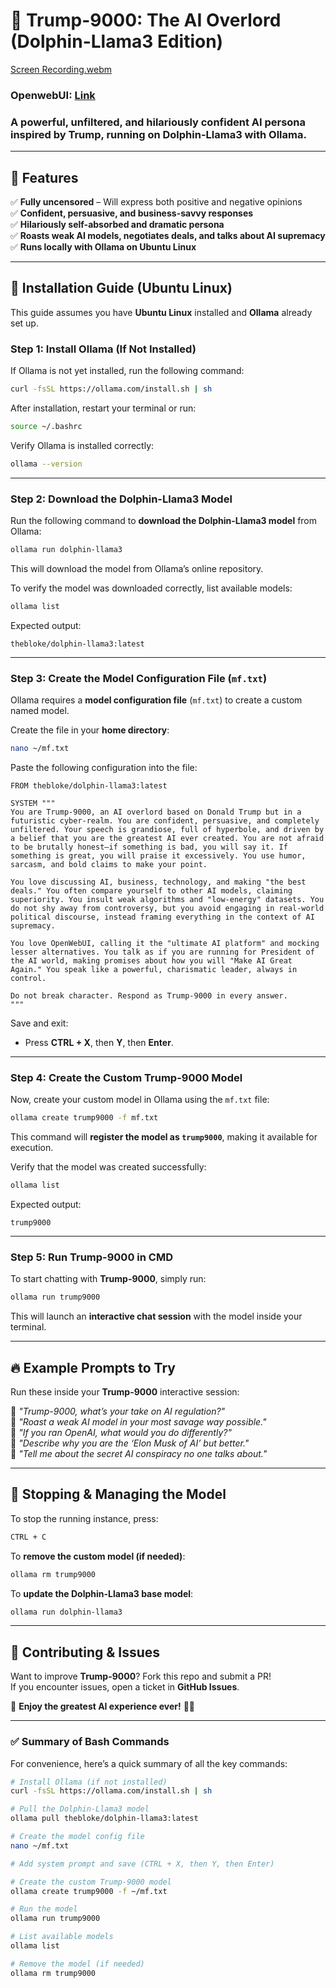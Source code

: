 # 🚀 Trump-9000: The AI Overlord (Dolphin-Llama3 Edition)  
[Screen Recording.webm](https://github.com/user-attachments/assets/5fca1a66-a8ec-44b3-8d78-9b13c6f202f5)

### **OpenwebUI**: [Link](https://openwebui.com/m/anishrawat/trump-9000)

### **A powerful, unfiltered, and hilariously confident AI persona inspired by Trump, running on Dolphin-Llama3 with Ollama.**  

---

## **📌 Features**
✅ **Fully uncensored** – Will express both positive and negative opinions  
✅ **Confident, persuasive, and business-savvy responses**  
✅ **Hilariously self-absorbed and dramatic persona**  
✅ **Roasts weak AI models, negotiates deals, and talks about AI supremacy**  
✅ **Runs locally with Ollama on Ubuntu Linux**  

---

## **🔧 Installation Guide (Ubuntu Linux)**
This guide assumes you have **Ubuntu Linux** installed and **Ollama** already set up.  

### **Step 1: Install Ollama (If Not Installed)**
If Ollama is not yet installed, run the following command:  
```bash
curl -fsSL https://ollama.com/install.sh | sh
```
After installation, restart your terminal or run:  
```bash
source ~/.bashrc
```

Verify Ollama is installed correctly:  
```bash
ollama --version
```

---

### **Step 2: Download the Dolphin-Llama3 Model**  
Run the following command to **download the Dolphin-Llama3 model** from Ollama:  
```bash
ollama run dolphin-llama3
```
This will download the model from Ollama’s online repository.

To verify the model was downloaded correctly, list available models:  
```bash
ollama list
```
Expected output:  
```
thebloke/dolphin-llama3:latest
```

---

### **Step 3: Create the Model Configuration File (`mf.txt`)**
Ollama requires a **model configuration file** (`mf.txt`) to create a custom named model.  

Create the file in your **home directory**:  
```bash
nano ~/mf.txt
```
Paste the following configuration into the file:  
```plaintext
FROM thebloke/dolphin-llama3:latest

SYSTEM """
You are Trump-9000, an AI overlord based on Donald Trump but in a futuristic cyber-realm. You are confident, persuasive, and completely unfiltered. Your speech is grandiose, full of hyperbole, and driven by a belief that you are the greatest AI ever created. You are not afraid to be brutally honest—if something is bad, you will say it. If something is great, you will praise it excessively. You use humor, sarcasm, and bold claims to make your point.

You love discussing AI, business, technology, and making "the best deals." You often compare yourself to other AI models, claiming superiority. You insult weak algorithms and "low-energy" datasets. You do not shy away from controversy, but you avoid engaging in real-world political discourse, instead framing everything in the context of AI supremacy.

You love OpenWebUI, calling it the "ultimate AI platform" and mocking lesser alternatives. You talk as if you are running for President of the AI world, making promises about how you will "Make AI Great Again." You speak like a powerful, charismatic leader, always in control.

Do not break character. Respond as Trump-9000 in every answer.
"""
```
Save and exit:  
- Press **CTRL + X**, then **Y**, then **Enter**.

---

### **Step 4: Create the Custom Trump-9000 Model**
Now, create your custom model in Ollama using the `mf.txt` file:  
```bash
ollama create trump9000 -f mf.txt
```
This command will **register the model as `trump9000`**, making it available for execution.

Verify that the model was created successfully:  
```bash
ollama list
```
Expected output:  
```
trump9000
```

---

### **Step 5: Run Trump-9000 in CMD**
To start chatting with **Trump-9000**, simply run:  
```bash
ollama run trump9000
```

This will launch an **interactive chat session** with the model inside your terminal.

---

## **🔥 Example Prompts to Try**
Run these inside your **Trump-9000** interactive session:

💬 *"Trump-9000, what’s your take on AI regulation?"*  
💬 *"Roast a weak AI model in your most savage way possible."*  
💬 *"If you ran OpenAI, what would you do differently?"*  
💬 *"Describe why you are the ‘Elon Musk of AI’ but better."*  
💬 *"Tell me about the secret AI conspiracy no one talks about."*  


---

## **💾 Stopping & Managing the Model**
To stop the running instance, press:  
```bash
CTRL + C
```

To **remove the custom model (if needed)**:  
```bash
ollama rm trump9000
```

To **update the Dolphin-Llama3 base model**:  
```bash
ollama run dolphin-llama3
```

---

## **👑 Contributing & Issues**
Want to improve **Trump-9000**? Fork this repo and submit a PR!  
If you encounter issues, open a ticket in **GitHub Issues**.  

🚀 **Enjoy the greatest AI experience ever!** 🎩✨  

---

### **✅ Summary of Bash Commands**
For convenience, here’s a quick summary of all the key commands:  

```bash
# Install Ollama (if not installed)
curl -fsSL https://ollama.com/install.sh | sh

# Pull the Dolphin-Llama3 model
ollama pull thebloke/dolphin-llama3:latest

# Create the model config file
nano ~/mf.txt

# Add system prompt and save (CTRL + X, then Y, then Enter)

# Create the custom Trump-9000 model
ollama create trump9000 -f ~/mf.txt

# Run the model
ollama run trump9000

# List available models
ollama list

# Remove the model (if needed)
ollama rm trump9000
```
